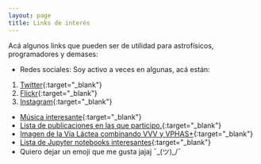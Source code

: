 ```yaml
---
layout: page
title: Links de interés
---
```


Acá algunos links que pueden ser de utilidad para astrofísicos, programadores y demases:
* Redes sociales: Soy activo a veces en algunas, acá están:
1. [Twitter](https://twitter.com/nicomedinap){:target="_blank"}
2. [Flickr](http://www.flickr.com/photos/73337761@N06/){:target="_blank"}
3. [Instagram](https://www.instagram.com/nicomediap/){:target="_blank"}
* [Música interesante](https://nicomedinap.github.io/musica/musica.html){:target="_blank"}
* [Lista de publicaciones en las que participo.](http://adsabs.harvard.edu/cgi-bin/nph-abs_connect?db_key=AST&db_key=PRE&qform=AST&arxiv_sel=astro-ph&arxiv_sel=cond-mat&arxiv_sel=cs&arxiv_sel=gr-qc&arxiv_sel=hep-ex&arxiv_sel=hep-lat&arxiv_sel=hep-ph&arxiv_sel=hep-th&arxiv_sel=math&arxiv_sel=math-ph&arxiv_sel=nlin&arxiv_sel=nucl-ex&arxiv_sel=nucl-th&arxiv_sel=physics&arxiv_sel=quant-ph&arxiv_sel=q-bio&sim_query=YES&ned_query=YES&adsobj_query=YES&aut_logic=OR&obj_logic=OR&author=medina%2C+n.&object=&start_mon=&start_year=&end_mon=&end_year=&ttl_logic=OR&title=&txt_logic=OR&text=&nr_to_return=200&start_nr=1&jou_pick=ALL&ref_stems=&data_and=ALL&group_and=ALL&start_entry_day=&start_entry_mon=&start_entry_year=&end_entry_day=&end_entry_mon=&end_entry_year=&min_score=&sort=SCORE&data_type=SHORT&aut_syn=YES&ttl_syn=YES&txt_syn=YES&aut_wt=1.0&obj_wt=1.0&ttl_wt=0.3&txt_wt=3.0&aut_wgt=YES&obj_wgt=YES&ttl_wgt=YES&txt_wgt=YES&ttl_sco=YES&txt_sco=YES&version=1){:target="_blank"}
* [Imagen de la Vía Láctea combinando VVV y VPHAS+](http://djer.roe.ac.uk/vsa/vvv/mosaic/lb.html?fbclid=IwAR2rdnczc_BdbZ00PKxs0UhU4nivZu7v5ElS-MCvsO2fDsYPB84ESscn9v8){:target="_blank"}
* [Lista de Jupyter notebooks interesantes](https://github.com/jupyter/jupyter/wiki/A-gallery-of-interesting-Jupyter-Notebooks){:target="_blank"}
* Quiero dejar un emoji que me gusta jajaj ¯\_(ツ)_/¯
